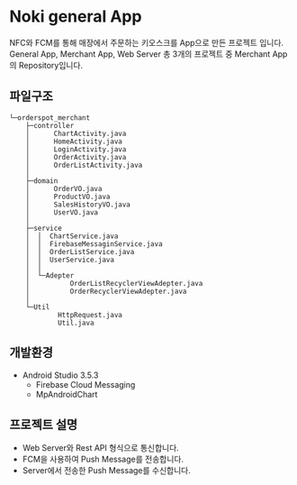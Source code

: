 # Noki general App
NFC와 FCM를 통해 매장에서 주문하는 키오스크를 App으로 만든 프로젝트 입니다.
General App, Merchant App, Web Server 총 3개의 프로젝트 중 Merchant App의 Repository입니다.


## 파일구조
```
└─orderspot_merchant
    ├─controller
    │      ChartActivity.java
    │      HomeActivity.java
    │      LoginActivity.java
    │      OrderActivity.java
    │      OrderListActivity.java
    │
    ├─domain
    │      OrderVO.java
    │      ProductVO.java
    │      SalesHistoryVO.java
    │      UserVO.java
    │
    ├─service
    │  │  ChartService.java
    │  │  FirebaseMessaginService.java
    │  │  OrderListService.java
    │  │  UserService.java
    │  │
    │  └─Adepter
    │          OrderListRecyclerViewAdepter.java
    │          OrderRecyclerViewAdepter.java
    │
    └─Util
            HttpRequest.java
            Util.java
```

## 개발환경
- Android Studio 3.5.3
	- Firebase Cloud Messaging
	- MpAndroidChart

## 프로젝트 설명
- Web Server와 Rest API 형식으로 통신합니다.
- FCM을 사용하여 Push Message를 전송합니다.
- Server에서 전송한 Push Message를 수신합니다.
